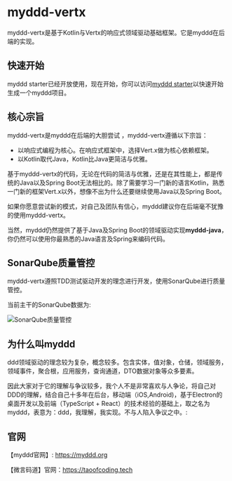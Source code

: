 # myddd-vertx

myddd-vertx是基于Kotlin与Vertx的响应式领域驱动基础框架。它是myddd在后端的实现。

## 快速开始

myddd starter已经开放使用，现在开始，你可以访问[myddd starter](https://starter.myddd.org)以快速开始生成一个myddd项目。

## 核心宗旨

myddd-vertx是myddd在后端的大胆尝试 ，myddd-vertx遵循以下宗旨：

* 以响应式编程为核心。在响应式框架中，选择Vert.x做为核心依赖框架。
* 以Kotlin取代Java，Kotlin比Java更简洁与优雅。

基于myddd-vertx的代码，无论在代码的简洁与优雅，还是在其性能上，都是传统的Java以及Spring Boot无法相比的。除了需要学习一门新的语言Kotlin，熟悉一门新的框架Vert.x以外，想像不出为什么还要继续使用Java以及Spring Boot。

如果你愿意尝试新的模式，对自己及团队有信心，myddd建议你在后端毫不犹豫的使用myddd-vertx。

当然，myddd仍然提供了基于Java及Spring Boot的领域驱动实现**myddd-java**，你仍然可以使用你最熟悉的Java语言及Spring来编码代码。

## SonarQube质量管控

myddd-vertx遵照TDD测试驱动开发的理念进行开发，使用SonarQube进行质量管控。

当前主干的SonarQube数据为:

![SonarQube质量管控](https://images.taoofcoding.tech/2021/11/sonar-data-of-myddd-vertx-1.3.0-snapshot.png)

## 为什么叫myddd

ddd领域驱动的理念较为复杂，概念较多。包含实体，值对象，仓储，领域服务，领域事件，聚合根，应用服务，查询通道，DTO数据对象等众多要素。

因此大家对于它的理解与争议较多，我个人不是非常喜欢与人争论，将自己对DDD的理解，结合自己十多年在后台，移动端（iOS,Android)，基于Electron的桌面开发以及前端（TypeScript + React）的技术经验的基础上，取之名为myddd，表意为：ddd，我理解，我实现。不与人陷入争议之中。:

## 官网

【myddd官网】: https://myddd.org

【微言码道】官网：https://taoofcoding.tech